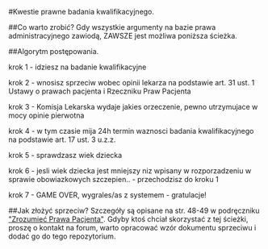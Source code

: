 #Kwestie prawne badania kwalifikacyjnego.

##Co warto zrobić?
Gdy wszystkie argumenty na bazie prawa administracyjnego zawiodą, ZAWSZE jest możliwa poniższa ścieżka.

##Algorytm postępowania.

krok 1 - idziesz na badanie kwalifikacyjne
 
krok 2 - wnosisz sprzeciw wobec opinii lekarza na podstawie art. 31 ust. 1 Ustawy o prawach pacjenta i Rzeczniku Praw Pacjenta
 
krok 3 - Komisja Lekarska wydaje jakies orzeczenie, pewno utrzymujace w mocy opinie pierwotna
 
krok 4 - w tym czasie mija 24h termin waznosci badania kwalifikacyjnego na podstawie art. 17 ust. 3 u.z.z.
 
krok 5 - sprawdzasz wiek dziecka
 
krok 6 - jesli wiek dziecka jest mniejszy niz wpisany w rozporzadzeniu w sprawie obowiazkowych szczepien.. - przechodzisz do kroku 1
 
krok 7 - GAME OVER, wygrales/as z systemem - gratulacje!

##Jak złożyć sprzeciw?
Szczegóły są opisane na str. 48-49 w podręczniku ["Zrozumieć Prawa Pacjenta"](http://akademia.nfz.gov.pl/podrecznik-zrozumiec-prawa-pacjenta/). Gdyby ktoś chciał skorzystać z tej ścieżki, proszę o kontakt na forum, warto opracować wzór dokumentu sprzeciwu i dodać go do tego repozytorium.

